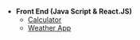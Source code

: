- <b>Front End (Java Script & React.JS)</b>
  - [Calculator](https://github.com/joshkoo1988/calculator)
  - [Weather App](https://github.com/joshkoo1988/weather-app)
